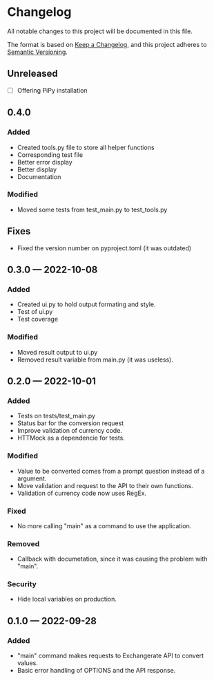 # Changelog

All notable changes to this project will be documented in this file.

The format is based on [Keep a Changelog](https://keepachangelog.com/en/1.0.0/),
and this project adheres to [Semantic Versioning](https://semver.org/spec/v2.0.0.html).

## Unreleased

- [ ] Offering PiPy installation

## 0.4.0

### Added
- Created tools.py file to store all helper functions
- Corresponding test file
- Better error display
- Better display
- Documentation

### Modified
- Moved some tests from test_main.py to test_tools.py

## Fixes
- Fixed the version number on pyproject.toml (it was outdated)

## 0.3.0 — 2022-10-08

### Added

- Created ui.py to hold output formating and style.
- Test of ui.py
- Test coverage

### Modified

- Moved result output to ui.py
- Removed result variable from main.py (it was useless).

## 0.2.0 — 2022-10-01

### Added

- Tests on tests/test_main.py
- Status bar for the conversion request
- Improve validation of currency code.
- HTTMock as a dependencie for tests.

### Modified

- Value to be converted comes from a prompt question instead of a argument.
- Move validation and request to the API to their own functions.
- Validation of currency code now uses RegEx.

### Fixed

- No more calling "main" as a command to use the application.

### Removed

- Callback with documetation, since it was causing the problem with "main".

### Security

- Hide local variables on production.

## 0.1.0 — 2022-09-28

### Added

- "main" command makes requests to Exchangerate API to convert values.
- Basic error handling of OPTIONS and the API response.
